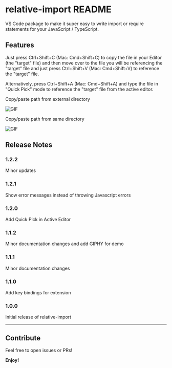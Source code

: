 # relative-import README

VS Code package to make it super easy to write import or require statements for your JavaScript / TypeScript.

## Features

Just press Ctrl+Shift+C (Mac: Cmd+Shift+C) to copy the file in your Editor (the "target" file) and then move over to the file you will be referencing the "target" file and just press Ctrl+Shift+V (Mac: Cmd+Shift+V) to reference the "target" file.

Alternatively, press Ctrl+Shift+A (Mac: Cmd+Shift+A) and type the file in "Quick Pick" mode to reference the "target" file from the active editor.

Copy/paste path from external directory

![GIF](https://media.giphy.com/media/1yiewvg5VaRfHj33S4/giphy.gif)


Copy/paste path from same directory

![GIF](https://media.giphy.com/media/3D480vXMMPPhry1PMM/giphy.gif)

## Release Notes

### 1.2.2
Minor updates

### 1.2.1
Show error messages instead of throwing Javascript errors

### 1.2.0
Add Quick Pick in Active Editor

### 1.1.2
Minor documentation changes and add GIPHY for demo

### 1.1.1
Minor documentation changes

### 1.1.0
Add key bindings for extension

### 1.0.0

Initial release of relative-import

-----------------------------------------------------------------------------------------------------------

## Contribute

Feel free to open issues or PRs!

**Enjoy!**